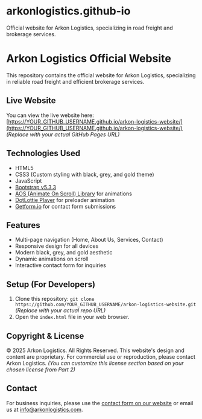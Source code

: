 # arkonlogistics.github-io
Official website for Arkon Logistics, specializing in road freight and brokerage services.
# Arkon Logistics Official Website

This repository contains the official website for Arkon Logistics, specializing in reliable road freight and efficient brokerage services.

## Live Website

You can view the live website here:
[https://YOUR_GITHUB_USERNAME.github.io/arkon-logistics-website/](https://YOUR_GITHUB_USERNAME.github.io/arkon-logistics-website/) 
*(Replace with your actual GitHub Pages URL)*

## Technologies Used

* HTML5
* CSS3 (Custom styling with black, grey, and gold theme)
* JavaScript
* [Bootstrap v5.3.3](https://getbootstrap.com/)
* [AOS (Animate On Scroll) Library](https://michalsnik.github.io/aos/) for animations
* [DotLottie Player](https://lottiefiles.com/dotlottie) for preloader animation
* [Getform.io](https://getform.io/) for contact form submissions

## Features

* Multi-page navigation (Home, About Us, Services, Contact)
* Responsive design for all devices
* Modern black, grey, and gold aesthetic
* Dynamic animations on scroll
* Interactive contact form for inquiries

## Setup (For Developers)

1.  Clone this repository:
    `git clone https://github.com/YOUR_GITHUB_USERNAME/arkon-logistics-website.git`
    *(Replace with your actual repo URL)*
2.  Open the `index.html` file in your web browser.

## Copyright & License

© 2025 Arkon Logistics. All Rights Reserved.
This website's design and content are proprietary. For commercial use or reproduction, please contact Arkon Logistics.
*(You can customize this license section based on your chosen license from Part 2)*

## Contact

For business inquiries, please use the [contact form on our website](https://YOUR_GITHUB_USERNAME.github.io/arkon-logistics-website/contact.html) or email us at info@arkonlogistics.com.
